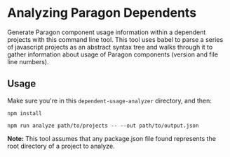 # Analyzing Paragon Dependents

Generate Paragon component usage information within a dependent projects with this command line tool. This tool uses babel to parse a series of javascript projects as an abstract syntax tree and walks through it to gather information about usage of Paragon components (version and file line numbers).

## Usage

Make sure you're in this `dependent-usage-analyzer` directory, and then:

```
npm install
```

```
npm run analyze path/to/projects -- --out path/to/output.json
```

**Note:** This tool assumes that any package.json file found represents the root directory of a project to analyze.
